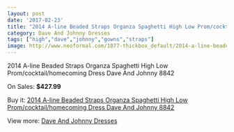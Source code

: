 ```yaml
---
layout: post
date: '2017-02-23'
title: "2014 A-line Beaded Straps Organza Spaghetti High Low Prom/cocktail/homecoming Dress Dave And Johnny 8842"
category: Dave And Johnny Dresses
tags: ["high","dave","johnny","gowns","straps"]
image: http://www.neoformal.com/1877-thickbox_default/2014-a-line-beaded-straps-organza-spaghetti-high-low-prom-cocktail-homecoming-dress-dave-and-johnny-8842.jpg
---
```

2014 A-line Beaded Straps Organza Spaghetti High Low Prom/cocktail/homecoming Dress Dave And Johnny 8842

On Sales: **$427.99**
<a href="https://www.neoformal.com/en/dave-and-johnny-dresses/674-2014-a-line-beaded-straps-organza-spaghetti-high-low-prom-cocktail-homecoming-dress-dave-and-johnny-8842.html"><amp-img layout="responsive" width="600" height="600" src="//www.neoformal.com/1877-thickbox_default/2014-a-line-beaded-straps-organza-spaghetti-high-low-prom-cocktail-homecoming-dress-dave-and-johnny-8842.jpg" alt="2014 A-line Beaded Straps Organza Spaghetti High Low Prom/cocktail/homecoming Dress Dave And Johnny 8842 0" /></a>
<a href="https://www.neoformal.com/en/dave-and-johnny-dresses/674-2014-a-line-beaded-straps-organza-spaghetti-high-low-prom-cocktail-homecoming-dress-dave-and-johnny-8842.html"><amp-img layout="responsive" width="600" height="600" src="//www.neoformal.com/1878-thickbox_default/2014-a-line-beaded-straps-organza-spaghetti-high-low-prom-cocktail-homecoming-dress-dave-and-johnny-8842.jpg" alt="2014 A-line Beaded Straps Organza Spaghetti High Low Prom/cocktail/homecoming Dress Dave And Johnny 8842 1" /></a>

Buy it: [2014 A-line Beaded Straps Organza Spaghetti High Low Prom/cocktail/homecoming Dress Dave And Johnny 8842](https://www.neoformal.com/en/dave-and-johnny-dresses/674-2014-a-line-beaded-straps-organza-spaghetti-high-low-prom-cocktail-homecoming-dress-dave-and-johnny-8842.html "2014 A-line Beaded Straps Organza Spaghetti High Low Prom/cocktail/homecoming Dress Dave And Johnny 8842")

View more: [Dave And Johnny Dresses](https://www.neoformal.com/en/9-dave-and-johnny-dresses "Dave And Johnny Dresses")